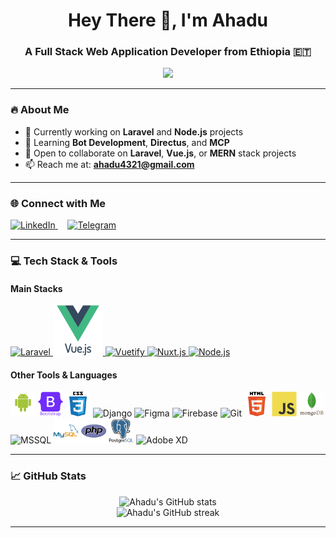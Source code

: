 <h1 align="center">Hey There 👋, I'm Ahadu</h1>
<h3 align="center">A Full Stack Web Application Developer from Ethiopia 🇪🇹</h3>

<p align="center">
  <img src="https://i.pinimg.com/originals/02/74/20/0274207612d515f49012c87803a9e631.gif" width="60%" height="auto" />
</p>

---

### 🔥 About Me

- 🔭 Currently working on **Laravel** and **Node.js** projects  
- 🌱 Learning **Bot Development**, **Directus**, and **MCP**  
- 👯 Open to collaborate on **Laravel**, **Vue.js**, or **MERN** stack projects  
- 📫 Reach me at: **ahadu4321@gmail.com**

---

### 🌐 Connect with Me

<p align="left">
  <a href="https://linkedin.com/in/ahadu-tsegaye-805b17211" target="_blank">
    <img src="https://raw.githubusercontent.com/rahuldkjain/github-profile-readme-generator/master/src/images/icons/Social/linked-in-alt.svg" alt="LinkedIn" height="30" width="40" />
  </a>
  &nbsp;&nbsp;&nbsp;
  <a href="https://t.me/ahadu777" target="_blank">
    <img src="https://upload.wikimedia.org/wikipedia/commons/8/82/Telegram_logo.svg" alt="Telegram" height="30" width="40" />
  </a>
</p>

---

### 💻 Tech Stack & Tools

#### Main Stacks

<p align="left">
  <a href="https://laravel.com/" target="_blank" rel="noreferrer">
    <img src="https://www.tutorsvalley.com/public/storage/uploads/course/1632225623-laravel.jpg" alt="Laravel" width="120" height="80"/>
  </a>
  <a href="https://vuejs.org/" target="_blank" rel="noreferrer">
    <img src="https://raw.githubusercontent.com/devicons/devicon/master/icons/vuejs/vuejs-original-wordmark.svg" alt="Vue.js" width="80" height="80"/>
  </a>
  <a href="https://vuetifyjs.com/en/" target="_blank" rel="noreferrer">
    <img src="https://bestofjs.org/logos/vuetify.svg" alt="Vuetify" width="80" height="80"/>
  </a>
  <a href="https://nuxtjs.org/" target="_blank" rel="noreferrer">
    <img src="https://www.vectorlogo.zone/logos/nuxtjs/nuxtjs-icon.svg" alt="Nuxt.js" width="80" height="80"/>
  </a>
  <a href="https://nodejs.org/" target="_blank">
    <img src="https://res.cloudinary.com/practicaldev/image/fetch/s--Qhu3PUis--/c_limit,f_auto,q_auto,w_880/https://dev-to-uploads.s3.amazonaws.com/uploads/articles/y63ie8bmktwik5w3mhlg.png" alt="Node.js" width="120" height="80"/>
  </a>
</p>

#### Other Tools & Languages

<p align="left">
  <img src="https://raw.githubusercontent.com/devicons/devicon/master/icons/android/android-original-wordmark.svg" alt="Android" width="40" height="40"/>
  <img src="https://raw.githubusercontent.com/devicons/devicon/master/icons/bootstrap/bootstrap-plain-wordmark.svg" alt="Bootstrap" width="40" height="40"/>
  <img src="https://raw.githubusercontent.com/devicons/devicon/master/icons/css3/css3-original-wordmark.svg" alt="CSS3" width="40" height="40"/>
  <img src="https://cdn.worldvectorlogo.com/logos/django.svg" alt="Django" width="40" height="40"/>
  <img src="https://www.vectorlogo.zone/logos/figma/figma-icon.svg" alt="Figma" width="40" height="40"/>
  <img src="https://www.vectorlogo.zone/logos/firebase/firebase-icon.svg" alt="Firebase" width="40" height="40"/>
  <img src="https://www.vectorlogo.zone/logos/git-scm/git-scm-icon.svg" alt="Git" width="40" height="40"/>
  <img src="https://raw.githubusercontent.com/devicons/devicon/master/icons/html5/html5-original-wordmark.svg" alt="HTML5" width="40" height="40"/>
  <img src="https://raw.githubusercontent.com/devicons/devicon/master/icons/javascript/javascript-original.svg" alt="JavaScript" width="40" height="40"/>
  <img src="https://raw.githubusercontent.com/devicons/devicon/master/icons/mongodb/mongodb-original-wordmark.svg" alt="MongoDB" width="40" height="40"/>
  <img src="https://www.svgrepo.com/show/303229/microsoft-sql-server-logo.svg" alt="MSSQL" width="40" height="40"/>
  <img src="https://raw.githubusercontent.com/devicons/devicon/master/icons/mysql/mysql-original-wordmark.svg" alt="MySQL" width="40" height="40"/>
  <img src="https://raw.githubusercontent.com/devicons/devicon/master/icons/php/php-original.svg" alt="PHP" width="40" height="40"/>
  <img src="https://raw.githubusercontent.com/devicons/devicon/master/icons/postgresql/postgresql-original-wordmark.svg" alt="PostgreSQL" width="40" height="40"/>
  <img src="https://cdn.worldvectorlogo.com/logos/adobe-xd.svg" alt="Adobe XD" width="40" height="40"/>
</p>

---

### 📈 GitHub Stats

<p align="center">
  <img src="https://github-readme-stats.vercel.app/api?username=ahadu4321&show_icons=true&theme=radical" alt="Ahadu's GitHub stats"/>
  <br/>
  <img src="https://github-readme-streak-stats.herokuapp.com/?user=ahadu4321&theme=radical" alt="Ahadu's GitHub streak"/>
</p>

---
